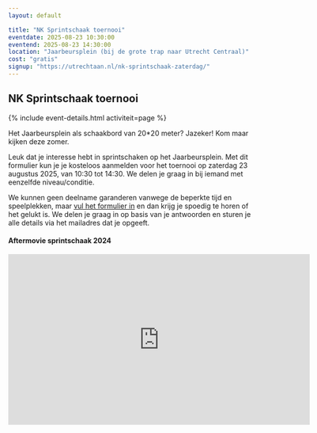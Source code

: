```yaml
---
layout: default

title: "NK Sprintschaak toernooi"
eventdate: 2025-08-23 10:30:00
eventend: 2025-08-23 14:30:00
location: "Jaarbeursplein (bij de grote trap naar Utrecht Centraal)"
cost: "gratis"
signup: "https://utrechtaan.nl/nk-sprintschaak-zaterdag/"
---
```


## NK Sprintschaak toernooi
{% include event-details.html activiteit=page %}

Het Jaarbeursplein als schaakbord van 20*20 meter? Jazeker! Kom maar kijken deze zomer.

Leuk dat je interesse hebt in sprintschaken op het Jaarbeursplein. Met dit formulier kun je je kosteloos aanmelden voor het toernooi op zaterdag 23 augustus 2025, van 10:30 tot 14:30. We delen je graag in bij iemand met eenzelfde niveau/conditie.

We kunnen geen deelname garanderen vanwege de beperkte tijd en speelplekken, maar [vul het formulier in](https://utrechtaan.nl/nk-sprintschaak-zaterdag/) en dan krijg je spoedig te horen of het gelukt is. We delen je graag in op basis van je antwoorden en sturen je alle details via het mailadres dat je opgeeft.


#### Aftermovie sprintschaak 2024
<iframe width="610" height="345" src="https://www.youtube.com/embed/fJ05JlkCUdo?si=EDuDARbaH_VCmxiT" title="YouTube video player" frameborder="0" allow="accelerometer; autoplay; clipboard-write; encrypted-media; gyroscope; picture-in-picture; web-share" referrerpolicy="strict-origin-when-cross-origin" allowfullscreen></iframe>
